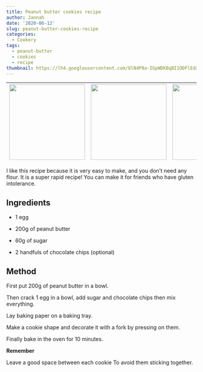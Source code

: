 ```yaml
---
title: Peanut butter cookies recipe
author: Jannah
date: '2020-06-12'
slug: peanut-butter-cookies-recipe
categories:
  - Cookery
tags:
  - peanut-butter
  - cookies
  - recipe
thumbnail: https://lh4.googleusercontent.com/8lN4P8a-IGpWDKBqBI1ODFlEdar1j1wk1dcHqB2cyLVmZtdHsTOUCDsnJLAdnbYTpo2Ec0RlTsK1LPk1e9J_KwyfUFRQBmHfLgIW17RQ8SyfEtARpxB3_Kxlproua_bOh21GMlA
---
```


<img src="https://lh4.googleusercontent.com/8lN4P8a-IGpWDKBqBI1ODFlEdar1j1wk1dcHqB2cyLVmZtdHsTOUCDsnJLAdnbYTpo2Ec0RlTsK1LPk1e9J_KwyfUFRQBmHfLgIW17RQ8SyfEtARpxB3_Kxlproua_bOh21GMlA" width="200" /> | <img src="https://lh4.googleusercontent.com/2O44kFXoE-HYzRfdqCotPg79YWRsi6SYcRT8xIsOI7v_X5oFlUrgW3cFcLQ1qji-VPBY0r27i1m-JWaYk149vEr2McVqipEPdHWmx17ojjRRi-oXGyfiXvvW4EYgW-gVwVT3KiI" width="200" /> | <img src="https://lh3.googleusercontent.com/SKgtoQ6MjeUF7UnsdmLko3L6I6uaC-IE6D1hXvrcWSa_oZWBxmqn7vyhuCuOSGA-5oZ8_DXIlAZcGzDvflXZucqolGa6rjvL-BmH02tVeBMa8vSBHWRLcCQ0rTNWWhxYoUFagWY" width="200" />
:---: | :---: | :---:

I like this recipe because it is very easy to make, and you don’t need any flour. It is a super rapid recipe! You can make it for friends who have gluten intolerance.

## Ingredients 

* 1 egg

* 200g of peanut butter

* 60g of sugar

* 2 handfuls of chocolate chips (optional)

## Method 

First put 200g of peanut butter in a bowl. 

Then crack 1 egg in a bowl, add sugar and chocolate chips then mix everything.  

Lay baking paper on a baking tray.

Make a cookie shape and decorate it with a fork by pressing on them. 

Finally bake in the oven for 10 minutes.

**Remember**

Leave a good space between each cookie To avoid them sticking together.


<br>
<br>